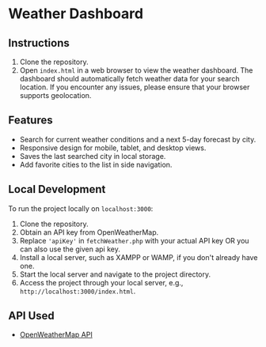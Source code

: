 
# Weather Dashboard

## Instructions

1. Clone the repository.
2. Open `index.html` in a web browser to view the weather dashboard. The dashboard should automatically fetch weather data for your search location. If you encounter any issues, please ensure that your browser supports geolocation.

## Features

- Search for current weather conditions and a next 5-day forecast by city.
- Responsive design for mobile, tablet, and desktop views.
- Saves the last searched city in local storage.
- Add favorite cities to the list in side navigation.

## Local Development

To run the project locally on `localhost:3000`:

1. Clone the repository.
2. Obtain an API key from OpenWeatherMap.
3. Replace `'apiKey'` in `fetchWeather.php` with your actual API key OR you can also use the given api key.
4. Install a local server, such as XAMPP or WAMP, if you don't already have one.
5. Start the local server and navigate to the project directory.
6. Access the project through your local server, e.g., `http://localhost:3000/index.html`.

## API Used

- [OpenWeatherMap API](https://openweathermap.org/api)